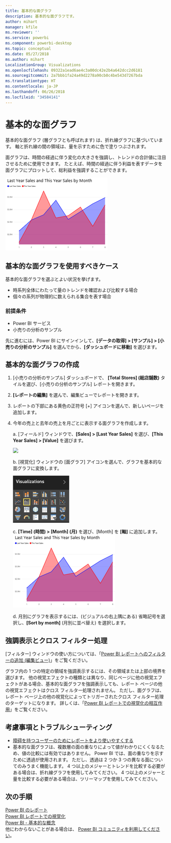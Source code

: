 ```yaml
---
title: 基本的な面グラフ
description: 基本的な面グラフです。
author: mihart
manager: kfile
ms.reviewer: ''
ms.service: powerbi
ms.component: powerbi-desktop
ms.topic: conceptual
ms.date: 05/27/2018
ms.author: mihart
LocalizationGroup: Visualizations
ms.openlocfilehash: 09322a1ead6ae4c3a00dc42e2b4a642dcc2d6181
ms.sourcegitcommit: 2a7bbb1fa24a49d2278a90cb0c4be543d7267bda
ms.translationtype: HT
ms.contentlocale: ja-JP
ms.lasthandoff: 06/26/2018
ms.locfileid: "34584141"
---
```

# <a name="basic-area-chart"></a>基本的な面グラフ
基本的な面グラフ (層グラフとも呼ばれます) は、折れ線グラフに基づいています。 軸と折れ線の間の領域は、量を示すために色で塗りつぶされます。 

面グラフは、時間の経過に伴う変化の大きさを強調し、トレンドの合計値に注目させるために使用できます。 たとえば、時間の経過に伴う利益を表すデータを面グラフにプロットして、総利益を強調することができます。

![](media/power-bi-visualization-basic-area-chart/powerbi-area-chartnew.png)

## <a name="when-to-use-a-basic-area-chart"></a>基本的な面グラフを使用すべきケース
基本的な面グラフを選ぶとよい状況を挙げます。

* 時系列全体にわたって量のトレンドを確認および比較する場合 
* 個々の系列が物理的に数えられる集合を表す場合

### <a name="prerequisites"></a>前提条件
 - Power BI サービス
 - 小売りの分析のサンプル

先に進むには、Power BI にサインインして、**[データの取得] \> [サンプル] \> [小売りの分析のサンプル]** を選んでから、**[ダッシュボードに移動]** を選びます。 

## <a name="create-a-basic-area-chart"></a>基本的な面グラフの作成
 

1. [小売りの分析のサンプル] ダッシュボードで、 **\[Total Stores] \(総店舗数)** タイルを選び、[小売りの分析のサンプル] レポートを開きます。
2. **[レポートの編集]** を選んで、編集ビューでレポートを開きます。
3. レポートの下部にある黄色の正符号 [+] アイコンを選んで、新しいページを追加します。
4. 今年の売上と去年の売上を月ごとに表示する面グラフを作成します。
   
   a. [フィールド] ウィンドウで、**[Sales] \> [Last Year Sales]** を選び、**[This Year Sales] > [Value]** を選びます。

   ![](media/power-bi-visualization-basic-area-chart/power-bi-bar-chart.png)

   b.  [視覚化] ウィンドウの [面グラフ] アイコンを選んで、グラフを基本的な面グラフに変換します。

   ![](media/power-bi-visualization-basic-area-chart/convertchart.png)
   
   c.  **\[Time] \(時間) \> \[Month] \(月)** を選び、[Month] を **[軸]** に追加します。   
   ![](media/power-bi-visualization-basic-area-chart/powerbi-area-chartnew.png)
   
   d.  月別にグラフを表示するには、(ビジュアルの右上隅にある) 省略記号を選択し、**[Sort by month]** (月別に並べ替え) を選択します。

## <a name="highlighting-and-cross-filtering"></a>強調表示とクロス フィルター処理
[フィルター] ウィンドウの使い方については、「[Power BI レポートへのフィルターの追加 (編集ビュー)](power-bi-report-add-filter.md)」をご覧ください。

グラフ内の 1 つの特定の領域を強調表示するには、その領域または上部の境界を選びます。  他の視覚エフェクトの種類とは異なり、同じページに他の視覚エフェクトがある場合、基本的な面グラフを強調表示しても、レポート ページの他の視覚エフェクトはクロス フィルター処理されません。 ただし、面グラフは、レポート ページ上の他の視覚化によってトリガーされたクロス フィルター処理のターゲットになります。 詳しくは、「[Power BI レポートでの視覚化の相互作用](service-reports-visual-interactions.md)」をご覧ください。


## <a name="considerations-and-troubleshooting"></a>考慮事項とトラブルシューティング   
* [障碍を持つユーザーのためにレポートをより使いやすくする](desktop-accessibility.md)
* 基本的な面グラフは、複数層の面の重なりによって値がわかりにくくなるため、値の比較には有効ではありません。 Power BI では、面の重なりを示すために透過が使用されます。 ただし、透過は 2 つか 3 つの異なる面についてのみうまく機能します。 4 つ以上のメジャーとトレンドを比較する必要がある場合は、折れ線グラフを使用してみてください。 4 つ以上のメジャーと量を比較する必要がある場合は、ツリーマップを使用してみてください。

## <a name="next-steps"></a>次の手順
[Power BI のレポート](service-reports.md)  
[Power BI レポートでの視覚化](power-bi-report-visualizations.md)  
[Power BI - 基本的な概念](service-basic-concepts.md)  
他にわからないことがある場合は、 [Power BI コミュニティを利用してください](http://community.powerbi.com/)。

